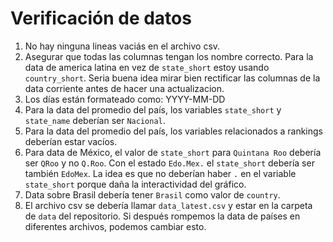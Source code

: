 # Verificación de datos

1. No hay ninguna lineas vaciás en el archivo csv.
2. Asegurar que todas las columnas tengan los nombre correcto. Para la data de america latina en vez de `state_short` estoy usando `country_short`. Seria buena idea mirar bien rectificar las columnas de la data corriente antes de hacer una actualizacion.
3. Los días están formateado como: YYYY-MM-DD
4. Para la data del promedio del país, los variables `state_short` y `state_name` deberían ser `Nacional`.
5. Para la data del promedio del país, los variables relacionados a rankings deberían estar vacíos.
6. Para data de México, el valor de `state_short` para `Quintana Roo` debería ser `QRoo` y no `Q.Roo`. Con el estado `Edo.Mex.` el `state_short` debería ser también `EdoMex`. La idea es que no deberían haber `.` en el variable `state_short` porque daña la interactividad del gráfico.
7. Data sobre Brasil debería tener `Brasil` como valor de `country`.
8. El archivo csv se debería llamar `data_latest.csv` y estar en la carpeta de `data` del repositorio. Si después rompemos la data de países en diferentes archivos, podemos cambiar esto.

